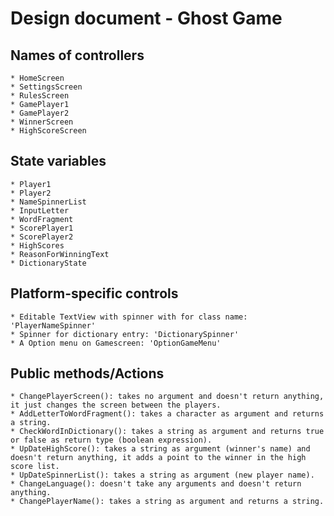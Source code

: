 # Design document - Ghost Game

## Names of controllers
	* HomeScreen
	* SettingsScreen
	* RulesScreen
	* GamePlayer1
	* GamePlayer2
	* WinnerScreen
	* HighScoreScreen
	

## State variables
	* Player1
	* Player2
	* NameSpinnerList
	* InputLetter
	* WordFragment
	* ScorePlayer1
	* ScorePlayer2
	* HighScores
	* ReasonForWinningText
	* DictionaryState

## Platform-specific controls
	* Editable TextView with spinner with for class name: 'PlayerNameSpinner'
	* Spinner for dictionary entry: 'DictionarySpinner'
	* A Option menu on Gamescreen: 'OptionGameMenu'

## Public methods/Actions
	* ChangePlayerScreen(): takes no argument and doesn't return anything, it just changes the screen between the players.
	* AddLetterToWordFragment(): takes a character as argument and returns a string. 
	* CheckWordInDictionary(): takes a string as argument and returns true or false as return type (boolean expression).
	* UpDateHighScore(): takes a string as argument (winner's name) and doesn't return anything, it adds a point to the winner in the high score list.
	* UpDateSpinnerList(): takes a string as argument (new player name).
	* ChangeLanguage(): doesn't take any arguments and doesn't return anything.
	* ChangePlayerName(): takes a string as argument and returns a string.
